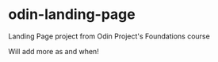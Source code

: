 # odin-landing-page
Landing Page project from Odin Project's Foundations course

Will add more as and when!
